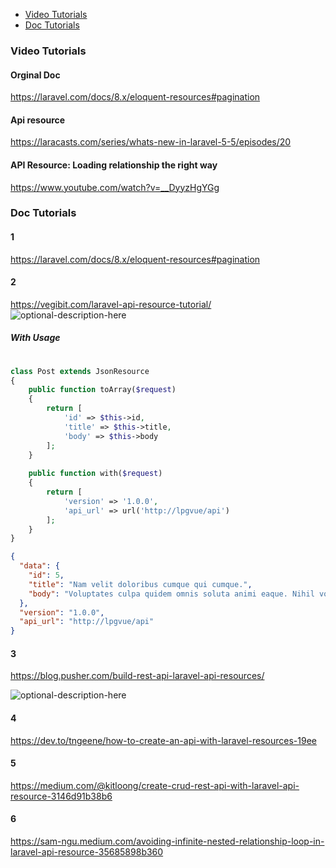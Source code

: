 
- [Video Tutorials](#video-tutorials)
- [Doc Tutorials](#doc-tutorials)



### Video Tutorials
#### Orginal Doc
https://laravel.com/docs/8.x/eloquent-resources#pagination

#### Api resource
https://laracasts.com/series/whats-new-in-laravel-5-5/episodes/20

#### API Resource: Loading relationship the right way
https://www.youtube.com/watch?v=__DyyzHgYGg

### Doc Tutorials
#### 1
https://laravel.com/docs/8.x/eloquent-resources#pagination

#### 2
https://vegibit.com/laravel-api-resource-tutorial/
![optional-description-here](https://lh3.googleusercontent.com/pw/ACtC-3euGsQc8UkCaDp4F3CTz4hQQjs0OvAxdd2ZTKWT_qVzYKI7-AgVTwtznek4H5zGX6CAMrM_1yMLKQ9lfSbMY_b5-74qQAqqvu2A9coGDwQ09EFFxnsKrAtAa6ne4niRMveyv1GVH3f_3iTD33Vt5otD=w1622-h943-no?authuser=0)

##### With Usage
```php
 
class Post extends JsonResource
{
    public function toArray($request)
    {
        return [
            'id' => $this->id,
            'title' => $this->title,
            'body' => $this->body
        ];
    }
    
    public function with($request)
    {
        return [
            'version' => '1.0.0',
            'api_url' => url('http://lpgvue/api')
        ];
    }
}

```

```json
{
  "data": {
    "id": 5,
    "title": "Nam velit doloribus cumque qui cumque.",
    "body": "Voluptates culpa quidem omnis soluta animi eaque. Nihil voluptates voluptas quis cum adipisci tenetur. Eveniet voluptatem quo velit ea occaecati ducimus sed."
  },
  "version": "1.0.0",
  "api_url": "http://lpgvue/api"
}

```

#### 3
https://blog.pusher.com/build-rest-api-laravel-api-resources/

![optional-description-here](https://lh3.googleusercontent.com/pw/ACtC-3d-mm2MQ7vFc3ywKKnd65zlNtNP5bPXqfLZmBNmj750jCfLoZTdj4ltoG0ZRv4bSQLw0p_4xKKezvZQ6UKn6zf0bb7IpBUnZWuPqYxQiQ3poxP6Ti3uAt_xmAL_dZtOqUb3Ap3zTcVBbebo8m5t-aQn=w613-h943-no?authuser=0)

#### 4
https://dev.to/tngeene/how-to-create-an-api-with-laravel-resources-19ee
#### 5
https://medium.com/@kitloong/create-crud-rest-api-with-laravel-api-resource-3146d91b38b6
#### 6
https://sam-ngu.medium.com/avoiding-infinite-nested-relationship-loop-in-laravel-api-resource-35685898b360
